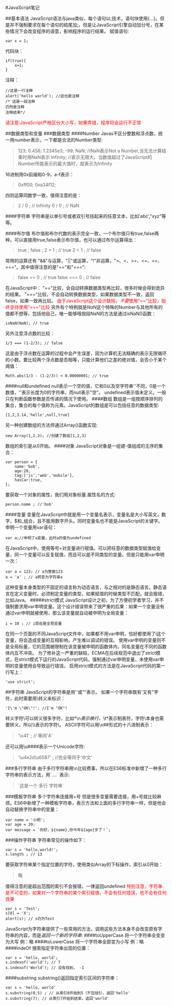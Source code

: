 ﻿#JavaScript笔记

##基本语法
JavaScript语法与java类似，每个语句以;技术，语句块使用{...}。但是并不强制要求在每个语句的结尾加;。但是让JavaScript引擎自动加分号，在某些情况下会改变程序的语意，影响程序的运行结果。
赋值语句:
<pre><code>var x = 1;</code></pre>
代码块：
<pre><code>if(true){
    x=1;
}</code></pre>
注释：
<pre><code>//这是一行注释
alert('hello world'); //这也是注释
/* 这是一段注释
仍然是注释
注释结束*/</code></pre>
<font color = 'red'>请注意:JavaScript严格区分大小写，如果弄错，程序将会运行不正常</font>

##数据类型和变量
###数据类型
####Number
Javas不区分整数和浮点数，统一用number表示，一下都是合法的Number类型:
>123;
0.456;
1.2345e3;
-99;
NaN; //NaN表示Not a Number,当无法计算结果时用NaN表示
Infinity; //表示无限大，当数值超过了JavaScript的Number所能表示的最大值时，就表示为Infinity

16进制用0x前缀和0-9，a-f表示：
>0xff00;
0xa34f12;

四则运算同数学一致，值得注意的是：
>2 / 0 ; // Infinity
0 / 0 ; // NaN


####字符串
字符串是以单引号或者双引号括起来的任意文本，比如'abc',"xyz"等等。

####布尔值
布尔值和布尔代数的表示完全一致，一个布尔值只有true,false两种。可以直接用true,false表示布尔值，也可以通过布尔运算得出：
>true ; 
false ;
2 > 1 ; // true 
2 < 1 ; // false

常用的运算还有 "&&"与运算，"||"或运算，"!"非运算，">、<、>=、<=、==、==="。其中值得注意的是"=="和"===":
>false == 0 ; // true
false === 0 ; // false

在JavaScript中：
"=="比较，会自动转换数据类型再比较，很多时候会得到诡异的结果。
"==="比较，不会自动转换数据类型，如果数据类型不一致，返回false，如果一致再比较。
<font color='red'>由于JavaScript这个设计缺陷，*不要*使用"=="比较，始终坚持使用"==="比较</font>
另外有个特例就是*NaN*这个特殊的Number与其他所有的值都不想等，包括他自己，唯一能够哦按段NaN的方法是通过isNaN()函数：
<pre><code>isNaN(NaN); // true </code></pre>
另外注意浮点数的比较：
<pre><code>1/3 === (1-2/3); // false </code></pre>
这是由于浮点数在运算的过程中会产生误差，因为计算机无法精确的表示无限循环的小数。要比较两个浮点数是否相等，只能计算他们之差的绝对值，会否小于某个阈值：
<pre><code>Math.abs(1/3 - (1-2/3)) &lt; 0.00000001; // true</code></pre>
####null和undefined
null表示一个空的值，它和0以及空字符串''不同，0是一个数值，''表示长度为0的字符串，而null表示"空"。
undefined表示值未定义。一般只在判断函数参数是否传递的情况下使用。
####数组
数组是一组按顺序排列的集合，集合的每个值称为元素。JavaScript的数组是可以包括任意的数据类型:
<pre><code>[1,2,3.14,'hello',null,true]</code></pre>
另一种创建数组的方法师通过Array()函数实现:
<pre><code>new Array(1,2,3); //创建了数组[1,2,3]</code></pre>
数组的索引是从0开始。
####对象
JavaScript对象是一组键-值组成的无序的集合：
<pre><code>var person = {
    name:'bob',
    age:20,
    tag:['js','web','mobile'],
    hasCar:true,
};</code></pre>
要获取一个对象的属性，我们用对象标量.属性名的方式:
<pre><code>person.name ; //'bob'</code></pre>

####变量
变量在JavaScript中就是用一个变量名表示，变量名是大小写英文，数字，$和_组合，且不能用数字开头。同时变量名也不能是JavaScript的关键字。申明一个变量用var语句：
<pre><code>var a;//申明了a变量，此时a的值为undefined</code></pre>
在JavaScript中，使用等号=对变量进行赋值。可以把任意的数据类型赋值给变量，同一个变量可以反复赋值，而且可以是不同类型的变量。但是只能用var申明一次：
<pre><code>var a = 123; // a为整数123
a = 'a' ; // a转变为字符串a</code></pre>
这种变量本身类型的不固定的语言称为动态语言，与之相对的是静态语言。静态语言在定义变量时，必须制定变量的类型，如果赋值的时候类型不匹配。就会报错，比如Java。
#####strict模式
JavaScript设计之初，为了方便初学者学习，并不强制要求用var申明变量。这个设计错误带来了很严重的后果：如果一个变量没有通过var申明就被使用，那么该变量就自动被申明为全局变量：
<pre><code>i = 10 ; // i现在是全局变量</code></pre>
在同一个页面的不同JavaScript文件中，如果都不用var申明，恰好都使用了i这个变量，将会造成变量的互相影响，产生难以调试的错误。
使用var申明的变量则不是全局标量，它的范围被限制在该变量被申明的函数体内，同名变量在不同的函数体内互不冲突。
为了修补这一严重的缺陷，ECMA在后续规范中退出了strict模式，在strict模式下运行的JavaScript代码，强制通过var申明变量，未使用var申明的变量使用会导致运行错误。
启用strict模式的方法是在JavaScript代码的第一行写上：
<pre><code>'use strict';</code></pre>
##字符串
JavaScript的字符串是用''或""表示。
如果一个字符串既有'又有"字符，此时需要用\转义来标识：
<pre><code>'I\'m \"OK\"!'; //I'm "OK"!</code></pre>
转义字符\可以转义很多字符，比如*\n*表示换行，*\t*表示制表符，字符\本身也需要转义，所以\\\\表示的字符\\。
ASCII字符可以用\x##形式的十六进制表示：
>'\x41' ; // 等同'A'

还可以用\u####表示一个Unicode字符:
>'\u4e2d\u6587' ; //完全等同于'中文'

###多行字符串
由于多行字符串用\n比较费事，所以在ES6标准中新增了一种多行字符串的表示方法，用\`....\` 表示:
>\`这是一个
多行
字符串\`

###模板字符串
多个字符串连接用+号
但是很多变量需要连接，用+号就比较麻烦。ES6中新增了一种模板字符串，表示方法和上面的多行字符串一样，但是他会自动替换字符串中的变量：
<pre><code>var name = '小明';
var age = 20;
var message = `你好，${name},你今年${age}岁了！`;</code></pre>
###操作字符串
字符串常见的操作如下：
<pre><code>var s = 'hello,world!';
s.length ; // 13 </code></pre>
要获取字符串某个指定位置的字符，使用类似Array的下标操作，索引从0开始：
>略

值得注意的是超出范围的索引不会报错，一律返回undefined
<font color='red'>特别注意，字符串是不可变的，如果对一个字符串的某个索引赋值，不会有任何错误，也不会有任何效果</font>
<pre><code>var s = 'Test';
s[0] = 'X';
alert(s); // s仍为Test</code></pre>
JavaScript为字符串提供了一些常用的方法，调用这些方法本身不会改变原有字符串的内容，而是*返回一个新的字符串*:
####toUpperCase
将一个字符串全变变为大写
例：略
####toLowerCase
将一个字符串全部变为小写
例：略
####indeOf
搜索指定字符串出现的位置：
<pre><code>var s = 'hello, world';
s.indexof('world'); // 7
s.indexof('World'); // 没有找到， -1</code></pre>
####substring
substring()返回指定索引区间的字符串：
<pre><code>var s = 'hello, world'
s.substring(0,5) ; // 从索引0开始到5（不包括5），返回'hello'
s.substring(7); // 从索引7开始到结束，返回'world'</code></pre>